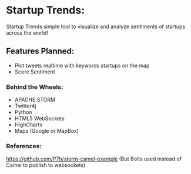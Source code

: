 Startup Trends:
==============

Startup Trends simple tool to visualize and analyze sentiments of startups across the world!

## Features Planned:

* Plot tweets realtime with keywords startups on the map
* Score Sentiment



### Behind the Wheels:

* APACHE STORM
* Twitter4j
* Python
* HTML5 WebSockets
* HighCharts
* Maps (Google or MapBox)

### References:

https://github.com/P7h/storm-camel-example (But Bolts used instead of Camel to publish to websockets)

